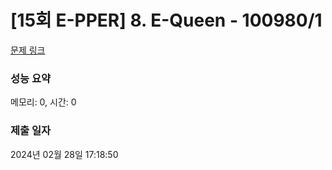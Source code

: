 # [15회 E-PPER] 8. E-Queen - 100980/1 

[문제 링크](https://level.goorm.io/exam/100980/15%ED%9A%8C-e-pper-8-e-queen/quiz/1) 

### 성능 요약

메모리: 0, 시간: 0

### 제출 일자

2024년 02월 28일 17:18:50

